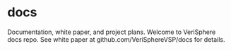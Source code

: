 # docs
Documentation, white paper, and project plans.
Welcome to VeriSphere docs repo. See white paper at github.com/VeriSphereVSP/docs for details.
